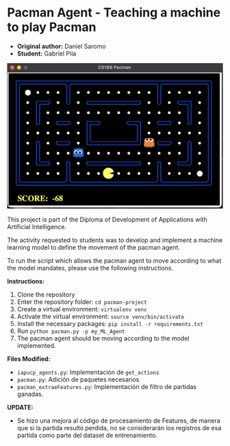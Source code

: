 # Pacman Agent - Teaching a machine to play Pacman

- __Original author:__ Daniel Saromo
- __Student:__ Gabriel Pila

![pacman_game](img/pacman_game.png "Pacman Game")

This project is part of the Diploma of Development of Applications with Artificial Intelligence. 

The activity requested to students was to develop and implement a machine learning model to define the movement of the pacman agent. 

To run the script which allows the pacman agent to move according to what the model mandates, please use the following instructions.

__Instructions:__
1. Clone the repository
2. Enter the repository folder: `cd pacman-project`
3. Create a virtual environment: `virtualenv venv`
4. Activate the virtual environment: `source venv/bin/activate`
5. Install the necessary packages: `pip install -r requirements.txt`
6. Run `python pacman.py -p my_ML_Agent`
7. The pacman agent should be moving according to the model implemented.


__Files Modified:__

- `iapucp_agents.py`: Implementación de `get_actions`
- `pacman.py`: Adición de paquetes necesarios
- `pacman_extraeFeatures.py`: Implementación de filtro de partidas ganadas.

__UPDATE:__
- Se hizo una mejora al código de procesamiento de Features, de manera que si la partida resultó perdida, no se considerarán los registros de esa partida como parte del dataset de entrenamiento. 
